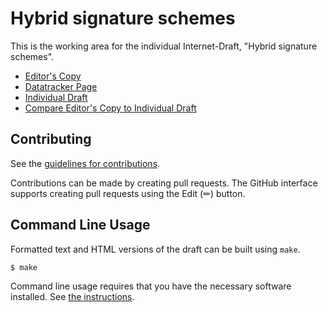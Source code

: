 # Hybrid signature schemes

This is the working area for the individual Internet-Draft, "Hybrid signature schemes".

* [Editor's Copy](https://dconnolly.github.io/draft-hale-pquip-hybrid-signature-spectrums/#go.draft-hale-pquip-hybrid-signature-spectrums.html)
* [Datatracker Page](https://datatracker.ietf.org/doc/draft-hale-pquip-hybrid-signature-spectrums)
* [Individual Draft](https://datatracker.ietf.org/doc/html/draft-hale-pquip-hybrid-signature-spectrums)
* [Compare Editor's Copy to Individual Draft](https://dconnolly.github.io/draft-hale-pquip-hybrid-signature-spectrums/#go.draft-hale-pquip-hybrid-signature-spectrums.diff)


## Contributing

See the
[guidelines for contributions](https://github.com/dconnolly/draft-hale-pquip-hybrid-signature-spectrums/blob/main/CONTRIBUTING.md).

Contributions can be made by creating pull requests.
The GitHub interface supports creating pull requests using the Edit (✏) button.


## Command Line Usage

Formatted text and HTML versions of the draft can be built using `make`.

```sh
$ make
```

Command line usage requires that you have the necessary software installed.  See
[the instructions](https://github.com/martinthomson/i-d-template/blob/main/doc/SETUP.md).
